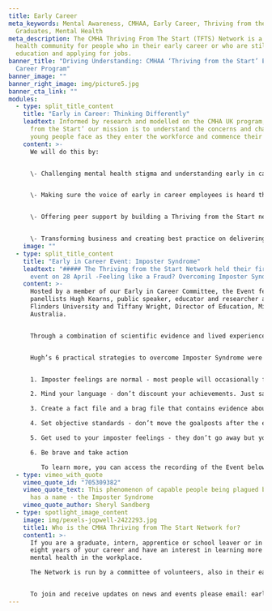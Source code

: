 ```yaml
---
title: Early Career
meta_keywords: Mental Awareness, CMHAA, Early Career, Thriving from the Start,
  Graduates, Mental Health
meta_description: The CMHA Thriving From The Start (TFTS) Network is a mental
  health community for people who in their early career or who are still in
  education and applying for jobs.
banner_title: "Driving Understanding: CMHAA ‘Thriving from the Start’ Early in
  Career Program"
banner_image: ""
banner_right_image: img/picture5.jpg
banner_cta_link: ""
modules:
  - type: split_title_content
    title: "Early in Career: Thinking Differently"
    leadtext: Informed by research and modelled on the CMHA UK program, ‘Thriving
      from the Start’ our mission is to understand the concerns and challenges
      young people face as they enter the workforce and commence their careers.
    content: >-
      We will do this by:


      \- Challenging mental health stigma and understanding early in career (EIC) perspectives, concerns and experiences relating to mental health and wellbeing as they enter the workforce. 


      \- Making sure the voice of early in career employees is heard through the formation of an EIC committee with EIC representatives from CMHAA member organisations. 


      \- Offering peer support by building a Thriving from the Start network, run by EIC employees, for EIC employees, offering networking, communications and educational events to early in career employees.


      \- Transforming business and creating best practice on delivering support to young, early in career workers.
    image: ""
  - type: split_title_content
    title: "Early in Career Event: Imposter Syndrome"
    leadtext: "##### The Thriving from the Start Network held their first official
      event on 28 April -Feeling like a Fraud? Overcoming Imposter Syndrome"
    content: >-
      Hosted by a member of our Early in Career Committee, the Event featured
      panellists Hugh Kearns, public speaker, educator and researcher at
      Flinders University and Tiffany Wright, Director of Education, Microsoft
      Australia. 


      Through a combination of scientific evidence and lived experience the speakers explored what Imposter Syndrome looks and feels like, why it occurs, how it can manifest and ways to move past it. 


      Hugh’s 6 practical strategies to overcome Imposter Syndrome were a particular standout, namely: 


      1. Imposter feelings are normal - most people will occasionally feel like an imposter, especially in new situations

      2. Mind your language - don’t discount your achievements. Just say “Thank you”

      3. Create a fact file and a brag file that contains evidence about your achievements

      4. Set objective standards - don’t move the goalposts after the event

      5. Get used to your imposter feelings - they don’t go away but you get used to them

      6. Be brave and take action

         To learn more, you can access the recording of the Event below.
  - type: vimeo_with_quote
    vimeo_quote_id: "705309382"
    vimeo_quote_text: This phenomenon of capable people being plagued by self-doubt
      has a name - the Imposter Syndrome
    vimeo_quote_author: Sheryl Sandberg
  - type: spotlight_image_content
    image: img/pexels-jopwell-2422293.jpg
    title1: Who is the CMHA Thriving from The Start Network for?
    content1: >-
      If you are a graduate, intern, apprentice or school leaver or in the first
      eight years of your career and have an interest in learning more about
      mental health in the workplace. 

      The Network is run by a committee of volunteers, also in their early careers, who are committed to building mentally healthy workplaces. It was established, and continues to be part of, the CMHAA’s Early in Careers Programme.


      To join and receive updates on news and events please email: earlycareer@cmhaa.org.au
---
```

